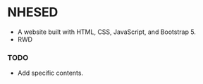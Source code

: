 # NHESED
- A website built with HTML, CSS, JavaScript, and Bootstrap 5.
- RWD
### TODO
- Add specific contents.
